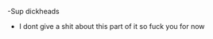 -Sup dickheads
- I dont give a shit about this part of it so fuck you for now

<!---
Mimic1138/Mimic1138 is a ✨ special ✨ repository because its `README.md` (this file) appears on your GitHub profile.
You can click the Preview link to take a look at your changes.
--->
